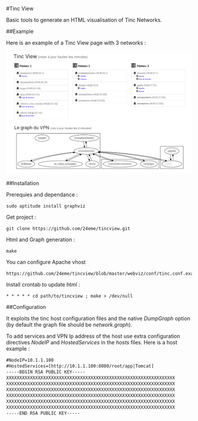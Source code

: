#Tinc View

Basic tools to generate an HTML visualisation of Tinc Networks.

##Example

Here is an example of a Tinc View page with 3 networks :

![Example of Tinc View page](doc/example.jpg)

##Installation

Prerequies and dependance :

    sudo aptitude install graphviz

Get project :

    git clone https://github.com/24eme/tincview.git
    
Html and Graph generation :

    make
    
You can configure Apache vhost

    https://github.com/24eme/tincview/blob/master/webviz/conf/tinc.conf.example
    
Install crontab to update html :

    * * * * * cd path/to/tincview ; make > /dev/null

##Configuration

It exploits the tinc host configuration files and the native *DumpGraph* option (by default the graph file should be *network.graph*).

To add services and VPN Ip address of the host use extra configuration directives *NodeIP* and *HostedServices* in the *hosts* files. Here is a host example :

    #NodeIP=10.1.1.100
    #HostedServices=[http://10.1.1.100:8080/root/app|Tomcat]
    -----BEGIN RSA PUBLIC KEY-----
    XXXXXXXXXXXXXXXXXXXXXXXXXXXXXXXXXXXXXXXXXXXXXXXXXXXXXXXXXXXXXXXX
    XXXXXXXXXXXXXXXXXXXXXXXXXXXXXXXXXXXXXXXXXXXXXXXXXXXXXXXXXXXXXXXX
    XXXXXXXXXXXXXXXXXXXXXXXXXXXXXXXXXXXXXXXXXXXXXXXXXXXXXXXXXXXXXXXX
    XXXXXXXXXXXXXXXXXXXXXXXXXXXXXXXXXXXXXXXXXXXXXXXXXXXXXXXXXXXXXXXX
    XXXXXXXXXXXXXXXXXXXXXXXXXXXXXXXXXXXXXXXXXXXXXXXXXXXXXXXXXXXXXXXX
    XXXXXXXXXXXXXXXXXXXXXXXXXXXXXXXXXXXXXXXXXXXXXXXXXXXXXXXXXXXXXXXX
    -----END RSA PUBLIC KEY-----

